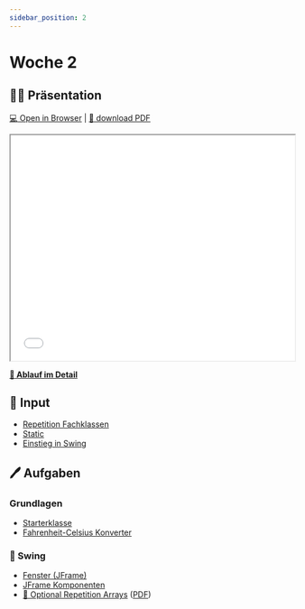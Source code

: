```yaml
---
sidebar_position: 2
---
```


# Woche 2

## :man_teacher: Präsentation

[:computer: Open in Browser](pathname:///slides/woche-2) |
[:floppy_disk: download PDF](pathname:///slides/woche-2.pdf)

<iframe src="/bbzbl-modul-404/slides/woche-2" width="100%" height="400px"></iframe>

**[:compass: Ablauf im Detail](pathname:///woche-02)**

## :brain: Input

- [Repetition Fachklassen](../konzepte/fachklassen.md)
- [Static](../konzepte/static.md)
- [Einstieg in Swing](../aufgaben-swing/einstieg-in-swing.md)

## :pen: Aufgaben

<div class="grid"><div>

### Grundlagen

- [Starterklasse](../aufgaben-grundlagen/starterklasse.md)
- [Fahrenheit-Celsius Konverter](../aufgaben-grundlagen/einheiten-umrechnen.md)

</div><div>

### :nail_care: Swing

- [Fenster (JFrame)](../aufgaben-swing/fenster.md)
- [JFrame Komponenten](../aufgaben-swing/komponenten.md)
- [:superhero: Optional Repetition Arrays](https://codingluke.github.io/bbzbl-modul-404/docs/repetition/arrays) ([PDF](https://drive.google.com/file/d/1Bt4NgySXrhMeorOTuSBs_6thNwXPRbNN/view))

</div></div>
